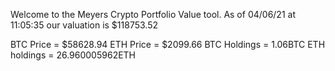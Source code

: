 Welcome to the Meyers Crypto Portfolio Value tool. 
As of 04/06/21 at 11:05:35 our valuation is $118753.52 

BTC Price = $58628.94
 ETH Price = $2099.66
BTC Holdings = 1.06BTC
 ETH holdings = 26.960005962ETH 
